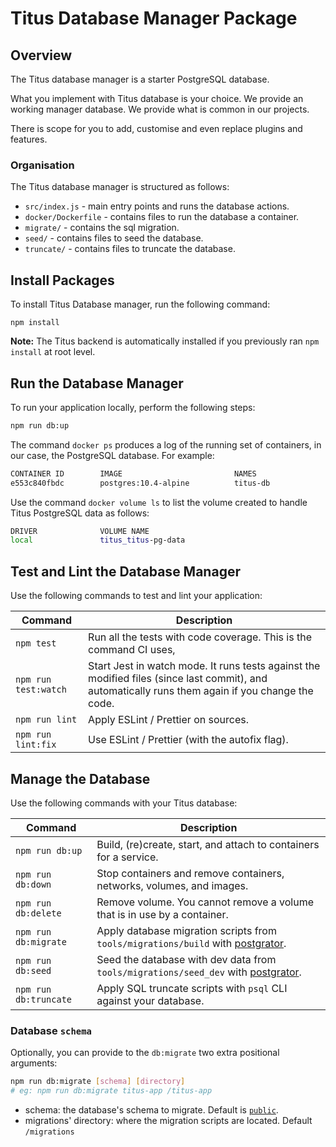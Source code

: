 # Titus Database Manager Package
## Overview
The Titus database manager is a starter PostgreSQL database.

What you implement with Titus database is your choice. We provide an working manager database.
We provide what is common in our projects.

There is scope for you to add, customise and even replace plugins and features.

### Organisation
The Titus database manager is structured as follows:

* `src/index.js` - main entry points and runs the database actions.
* `docker/Dockerfile` - contains files to run the database a container.
* `migrate/` - contains the sql migration.
* `seed/` - contains files to seed the database.
* `truncate/` - contains files to truncate the database.

## Install Packages
To install Titus Database manager, run the following command:

```
npm install
```

**Note:** The Titus backend is automatically installed if you previously ran `npm install` at root level.

## Run the Database Manager
To run your application locally, perform the following steps:
```sh
npm run db:up
```

The command `docker ps` produces a log of the running set of containers, in our case, the PostgreSQL database. For example:

```sh
CONTAINER ID        IMAGE                         NAMES
e553c840fbdc        postgres:10.4-alpine          titus-db
```

Use the command `docker volume ls` to list the volume created to handle Titus PostgreSQL data as follows:

```sh
DRIVER              VOLUME NAME
local               titus_titus-pg-data

```

## Test and Lint the Database Manager
Use the following commands to test and lint your application:

| Command | Description |
| ----------- | ----------- |
|`npm test` | Run all the tests with code coverage. This is the command CI uses, |
|`npm run test:watch` | Start Jest in watch mode. It runs tests against the modified files (since last commit), and automatically runs them again if you change the code.|
|`npm run lint` | Apply ESLint / Prettier on sources.|
|`npm run lint:fix`| Use ESLint / Prettier (with the autofix flag).|


## Manage the Database
Use the following commands with your Titus database:

| Command | Description |
| ----------- | ----------- |
|`npm run db:up` | Build, (re)create, start, and attach to containers for a service.|
|`npm run db:down` | Stop containers and remove containers, networks, volumes, and images.|
|`npm run db:delete` | Remove volume. You cannot remove a volume that is in use by a container. |
|`npm run db:migrate` | Apply database migration scripts from `tools/migrations/build` with [postgrator].|
|`npm run db:seed` | Seed the database with dev data from `tools/migrations/seed_dev` with [postgrator].|
|`npm run db:truncate` | Apply SQL truncate scripts with `psql` CLI against your database.|

### Database `schema`

Optionally, you can provide to the `db:migrate` two extra positional arguments:

```bash
npm run db:migrate [schema] [directory]
# eg: npm run db:migrate titus-app /titus-app
```

- schema: the database's schema to migrate. Default is [`public`](https://www.postgresql.org/docs/current/ddl-schemas.html#DDL-SCHEMAS-PUBLIC).
- migrations' directory: where the migration scripts are located. Default `/migrations`

[Jest]: https://jestjs.io
[ESLint]: https://eslint.org
[Prettier]: https://prettier.io
[faker]: http://marak.github.io/faker.js
[postgrator]: https://github.com/rickbergfalk/postgrator#readme
[docker-compose]: https://docs.docker.com/compose
